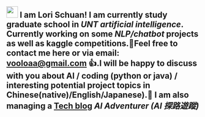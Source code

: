
## <img src="https://raw.githubusercontent.com/MartinHeinz/MartinHeinz/master/wave.gif" width="30px"> I am Lori Schuan! I am currently study graduate school in *UNT artificial intelligence*. Currently working on some *NLP/chatbot* projects as well as kaggle competitions.:file_folder:Feel free to contact me here or via email: vooloaa@gmail.com :+1:.I will be happy to discuss with you about AI / coding (python or java) / interesting potential project topics in Chinese(native)/English/Japanese).:open_hands: I am also managing a [Tech blog](https://www.timelog.to/user?id=16877187) *AI Adventurer (AI 探路遊蹤)* 

